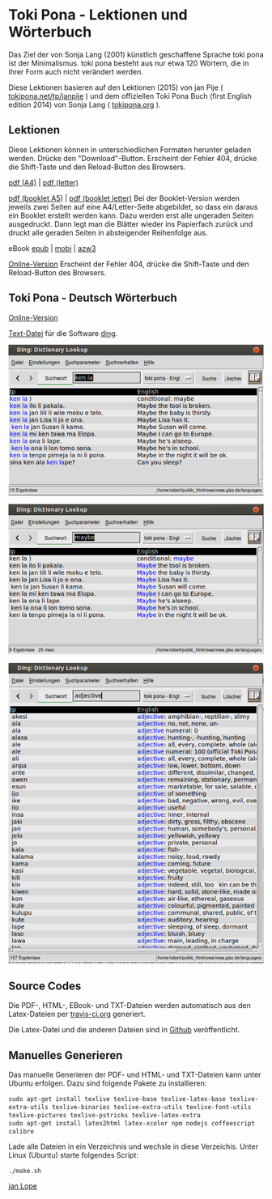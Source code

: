 <!--
  Description: Toki Pona, Das Ziel der von Sonja Lang (2001) künstlich geschaffene Sprache ist der Minimalismus. 
  -->
  
# Toki Pona - Lektionen und Wörterbuch 

Das Ziel der von Sonja Lang (2001) künstlich geschaffene Sprache toki pona ist der Minimalismus. toki pona besteht aus nur etwa 120 Wörtern, die in ihrer Form auch nicht verändert werden. 

Diese Lektionen basieren auf den Lektionen (2015) von jan Pije ( [tokipona.net/tp/janpije](http://tokipona.net/tp/janpije/) ) und dem offiziellen Toki Pona Buch (first English edition 2014) von Sonja Lang ( [tokipona.org](http://tokipona.org) ).  


## Lektionen 

Diese Lektionen können in unterschiedlichen Formaten herunter geladen werden. 
Drücke den "Download"-Button. Erscheint der Fehler 404, drücke die Shift-Taste und den Reload-Button des Browsers. 

[pdf (A4)](https://github.com/jan-Lope/Toki_Pona_Lektionen_Deutsch/raw/gh-pages/toki-pona-lessons_de.pdf) | 
[pdf (letter)](https://github.com/jan-Lope/Toki_Pona_Lektionen_Deutsch/raw/gh-pages/toki-pona-lessons_de-letter.pdf) 


[pdf (booklet A5)](https://github.com/jan-Lope/Toki_Pona_Lektionen_Deutsch/raw/gh-pages/toki-pona-lessons_de-booklet.pdf) | 
[pdf (booklet letter)](https://github.com/jan-Lope/Toki_Pona_Lektionen_Deutsch/raw/gh-pages/toki-pona-lessons_de-booklet-letter.pdf) 
Bei der Booklet-Version werden jeweils zwei Seiten auf eine A4/Letter-Seite abgebildet, so dass ein daraus ein Booklet erstellt werden kann. Dazu werden erst alle ungeraden Seiten ausgedruckt. Dann legt man die Blätter wieder ins Papierfach zurück und druckt alle geraden Seiten in absteigender Reihenfolge aus. 

eBook [epub](https://github.com/jan-Lope/Toki_Pona_Lektionen_Deutsch/raw/gh-pages/toki-pona-lessons_de.epub) | 
[mobi](https://github.com/jan-Lope/Toki_Pona_Lektionen_Deutsch/raw/gh-pages/toki-pona-lessons_de.mobi) | 
[azw3](https://github.com/jan-Lope/Toki_Pona_Lektionen_Deutsch/raw/gh-pages/toki-pona-lessons_de.azw3)

[Online-Version](https://htmlpreview.github.io/?https://raw.githubusercontent.com/jan-Lope/Toki_Pona_Lektionen_Deutsch/gh-pages/toki-pona-lessons_de/index.html) Erscheint der Fehler 404, drücke die Shift-Taste und den Reload-Button des Browsers.  


## Toki Pona - Deutsch Wörterbuch

[Online-Version](https://htmlpreview.github.io/?https://raw.githubusercontent.com/jan-Lope/Toki_Pona_Lektionen_Deutsch/gh-pages/dictionary.html) 

[Text-Datei](https://raw.githubusercontent.com/jan-Lope/Toki_Pona_Lektionen_Deutsch/gh-pages/toki-pona_deutsch.txt) für die Software [ding](http://www-user.tu-chemnitz.de/~fri/ding/).

![ding](ding01.png?raw=true "ding")

![ding](ding02.png?raw=true "ding")

![ding](ding03.png?raw=true "ding")


## Source Codes

Die PDF-, HTML-, EBook- und TXT-Dateien werden automatisch aus den Latex-Dateien per [travis-ci.org](https://travis-ci.org/jan-Lope/Toki_Pona_Lektionen_Deutsch) generiert.

Die Latex-Datei und die anderen Dateien sind in [Github](https://github.com/jan-Lope/Toki_Pona_Lektionen_Deutsch) veröffentlicht.  

## Manuelles Generieren

Das manuelle Generieren der PDF- und HTML- und TXT-Dateien kann unter Ubuntu erfolgen. Dazu sind folgende Pakete zu installieren:


    sudo apt-get install texlive texlive-base texlive-latex-base texlive-extra-utils texlive-binaries texlive-extra-utils texlive-font-utils texlive-pictures texlive-pstricks texlive-latex-extra 
    sudo apt-get install latex2html latex-xcolor npm nodejs coffeescript calibre



Lade alle Dateien in ein Verzeichnis und wechsle in diese Verzeichis. Unter Linux (Ubuntu) starte folgendes Script:


    ./make.sh



  
[jan Lope](https://jan-lope.github.io)
